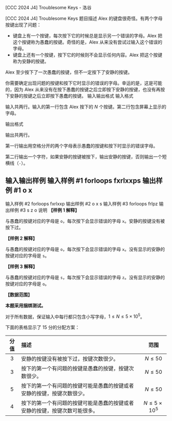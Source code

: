 



[CCC 2024 J4] Troublesome Keys - 洛谷














[CCC 2024 J4] Troublesome Keys
题目描述
Alex 的键盘很奇怪。有两个字母按键出现了问题：

- 键盘上有一个按键，每次按下它的时候总是显示另一个错误的字母。Alex 把这个按键称为愚蠢的按键。奇怪的是，Alex 从来没有尝试过输入这个错误的字母。
- 键盘上还有一个按键，按下它的时候则不会显示任何内容。Alex 把这个按键称为安静的按键。

Alex 至少按下了一次愚蠢的按键，但不一定按下了安静的按键。

你需要确定出现问题的按键和按下它时显示的错误的字母。幸运的是，这是可能的，因为 Alex 从来没有在按下愚蠢的按键之后立即按下安静的按键，也没有再按下安静的按键之后立即按下愚蠢的按键。
输入输出格式
输入格式

输入共两行。输入的第一行包含 Alex 按下的 $N$ 个按键。第二行包含屏幕上显示的字母。

输出格式


输出共两行。

第一行输出用空格分开的两个字母表示愚蠢的按键和按下时显示的错误字母。

第二行输出一个字符，如果安静的按键被按下，输出安静的按键，否则输出一个短横线（`-`）。

输入输出样例
输入样例 #1
forloops
fxrlxxps
输出样例 #1
o x
-
输入样例 #2
forloops
fxrlxxp
输出样例 #2
o x
s
输入样例 #3
forloops
frlpz
输出样例 #3
s z
o
说明
**【样例 1 解释】**

与愚蠢的按键对应的字母是 `o`，每次按下会显示错误的字母 `x`。安静的按键没有被按下过。

**【样例 2 解释】**

与愚蠢的按键对应的字母是 `o`，每次按下会显示错误的字母 `x`。没有显示的安静的按键对应的字母是 `s`。

**【样例 3 解释】**

与愚蠢的按键对应的字母是 `s`，每次按下会显示错误的字母 `z`。没有显示的安静的按键对应的字母是 `o`。

**【数据范围】**

**本题采用捆绑测试。**

对于所有数据，保证输入中每行都只包含小写字母，$1\leq N\leq 5\times 10^5$。

下面的表格显示了 $15$ 分的分配方案：

| 分值 | 描述 | 范围 |
| :-: | :- | :-: |
| $3$ | 安静的按键没有被按下过，按键次数很少。 | $N \leq 50$ |
| $3$ | 按下的第一个有问题的按键是愚蠢的按键，按键次数很少。 | $N \leq 50$ |
| $5$ | 按下的第一个有问题的按键可能是愚蠢的按键或者安静的按键，按键次数很少。 | $N \leq 50$ |
| $4$ | 按下的第一个有问题的按键可能是愚蠢的按键或者安静的按键，按键次数可能很多。 | $N \leq 5 \times 10^5$ |






